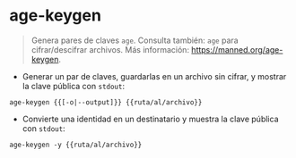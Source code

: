 # age-keygen

> Genera pares de claves `age`.
> Consulta también: `age` para cifrar/descifrar archivos.
> Más información: <https://manned.org/age-keygen>.

- Generar un par de claves, guardarlas en un archivo sin cifrar, y mostrar la clave pública con `stdout`:

`age-keygen {{[-o|--output]}} {{ruta/al/archivo}}`

- Convierte una identidad en un destinatario y muestra la clave pública con `stdout`:

`age-keygen -y {{ruta/al/archivo}}`
